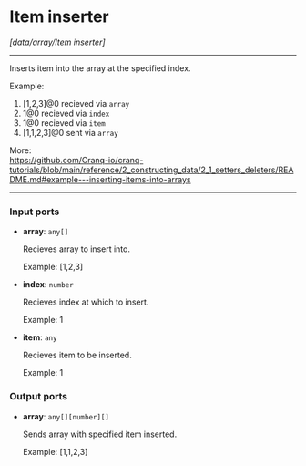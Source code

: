 # Item inserter

_[data/array/Item inserter]_

---

Inserts item into the array at the specified index.  
  
Example:   
1. [1,2,3]@0 recieved via `array`   
2.  1@0 recieved via `index`   
2. 1@0 recieved via `item`   
3. [1,1,2,3]@0 sent via `array`  
  
More:  
https://github.com/Cranq-io/cranq-tutorials/blob/main/reference/2_constructing_data/2_1_setters_deleters/README.md#example---inserting-items-into-arrays  

---

### Input ports

* __array__: ` any[] `

    Recieves array to insert into.
    
    Example:
    [1,2,3]


* __index__: ` number `

    Recieves index at which to insert.
    
    Example:
    1


* __item__: ` any `

    Recieves item to be inserted.
    
    Example:
    1

### Output ports

* __array__: ` any[][number][] `

    Sends array with specified item inserted.
    
    Example:
    [1,1,2,3]

